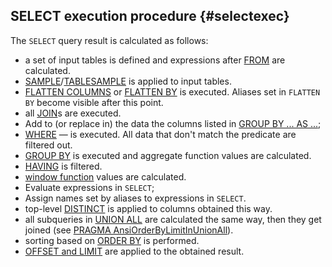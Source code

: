 
## SELECT execution procedure {#selectexec}

The `SELECT` query result is calculated as follows:

* a set of input tables is defined and expressions after [FROM](#from) are calculated.
* [SAMPLE](#sample)/[TABLESAMPLE](#sample) is applied to input tables.
* [FLATTEN COLUMNS](../../flatten.md#flatten-columns) or [FLATTEN BY](../../flatten.md) is executed. Aliases set in `FLATTEN BY` become visible after this point.
* all [JOIN](../../join.md)s are executed.
* Add to (or replace in) the data the columns listed in [GROUP BY ... AS ...](../../group_by.md);
* [WHERE](#where) &mdash; is executed. All data that don't match the predicate are filtered out.
* [GROUP BY](../../group_by.md) is executed and aggregate function values are calculated.
* [HAVING](../../group_by.md#having) is filtered.
* [window function](../../window.md) values are calculated.
* Evaluate expressions in `SELECT`;
* Assign names set by aliases to expressions in `SELECT`.
* top-level [DISTINCT](#distinct) is applied to columns obtained this way.
* all subqueries in [UNION ALL](#unionall) are calculated the same way, then they get joined (see [PRAGMA AnsiOrderByLimitInUnionAll](../../pragma.md#pragmas)).
* sorting based on [ORDER BY](#order-by) is performed.
* [OFFSET and LIMIT](#limit-offset) are applied to the obtained result.
